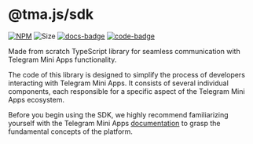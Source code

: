 # @tma.js/sdk

[code-badge]: https://img.shields.io/badge/source-black?logo=github

[docs-badge]: https://img.shields.io/badge/documentation-blue?logo=gitbook&logoColor=white

[sdk-code-link]: https://github.com/Telegram-Mini-Apps/tma.js/tree/master/packages/sdk

[sdk-docs-link]: https://docs.telegram-mini-apps.com/packages/tma-js-sdk

[sdk-npm-link]: https://npmjs.com/package/@tma.js/sdk

[sdk-npm-badge]: https://img.shields.io/npm/v/@tma.js/sdk?logo=npm

[sdk-size-badge]: https://img.shields.io/bundlephobia/minzip/@tma.js/sdk

[![NPM][sdk-npm-badge]][sdk-npm-link]
![Size][sdk-size-badge]
[![docs-badge]][sdk-docs-link]
[![code-badge]][sdk-code-link]

Made from scratch TypeScript library for seamless communication with Telegram Mini Apps
functionality.

The code of this library is designed to simplify the process of developers interacting with Telegram
Mini Apps. It consists of several individual components, each responsible for a specific aspect of
the Telegram Mini Apps ecosystem.

Before you begin using the SDK, we highly recommend familiarizing yourself with the Telegram Mini
Apps [documentation](https://docs.telegram-mini-apps.com/platform/about)
to grasp the fundamental concepts of the platform.